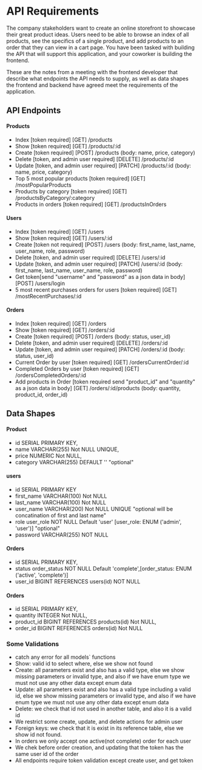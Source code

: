 # API Requirements
The company stakeholders want to create an online storefront to showcase their great product ideas. Users need to be able to browse an index of all products, see the specifics of a single product, and add products to an order that they can view in a cart page. You have been tasked with building the API that will support this application, and your coworker is building the frontend.

These are the notes from a meeting with the frontend developer that describe what endpoints the API needs to supply, as well as data shapes the frontend and backend have agreed meet the requirements of the application. 

## API Endpoints
#### Products
- Index [token required] [GET]  /products
- Show [token required] [GET]  /products/:id
- Create [token required] [POST] /products (body: name, price, category)
- Delete [token, and admin user required] [DELETE] /products/:id
- Update [token, and admin user required] [PATCH] /products/:id (body: name, price, category)
- Top 5 most popular products [token required] [GET]  /mostPopularProducts
- Products by category [token required] [GET]  /productsByCategory/:category
- Products in orders [token required] [GET]  /productsInOrders

#### Users
- Index [token required] [GET]  /users
- Show [token required] [GET]  /users/:id
- Create [token not required] [POST] /users (body: first_name, last_name, user_name, role, password)
- Delete [token, and admin user required] [DELETE] /users/:id
- Update [token, and admin user required] [PATCH] /users/:id (body: first_name, last_name, user_name, role, password)
- Get token[send "username" and "password" as a json data in body] [POST] /users/login
- 5 most recent purchases orders for users [token required] [GET]  /mostRecentPurchases/:id 

#### Orders
- Index [token required] [GET]  /orders
- Show [token required] [GET]  /orders/:id
- Create [token required] [POST] /orders (body: status, user_id)
- Delete [token, and admin user required] [DELETE] /orders/:id
- Update [token, and admin user required] [PATCH] /orders/:id (body: status, user_id)
- Current Order by user [token required] [GET]  /ordersCurrentOrder/:id
- Completed Orders by user [token required] [GET]  /ordersCompletedOrders/:id
- Add products in Order [token required send "product_id" and "quantity" as a json data in body] [GET] /orders/:id/products (body: quantity, product_id, order_id)

## Data Shapes
#### Product
- id SERIAL PRIMARY KEY,
- name VARCHAR(255) Not NULL UNIQUE,
- price NUMERIC Not NULL,
- category VARCHAR(255) DEFAULT '' "optional"

#### users
- id SERIAL PRIMARY KEY
- first_name VARCHAR(100) Not NULL
- last_name VARCHAR(100) Not NULL
- user_name VARCHAR(200) Not NULL UNIQUE "optional will be concatination of first and last name"
- role user_role NOT NULL Default 'user' [user_role: ENUM ('admin', 'user')] "optional"
- password VARCHAR(255) NOT NULL

#### Orders
- id SERIAL PRIMARY KEY,
- status order_status NOT NULL Default 'complete',[order_status: ENUM ('active', 'complete')]
- user_id BIGINT REFERENCES users(id)  NOT NULL


#### Orders
- id SERIAL PRIMARY KEY,
- quantity INTEGER Not NULL,
- product_id BIGINT REFERENCES products(id) Not NULL,
- order_id BIGINT REFERENCES orders(id) Not NULL

### Some Validations
- catch any error for all models` functions
- Show: valid id to select where, else we show not found
- Create: all parameters exist and also has a valid type, else we show missing parameters or invalid type, and also if we have enum    type we must not use any other data except enum data
- Update: all parameters exist and also has a valid type including a valid id, else we show missing parameters or invalid type, and also if we have enum    type we must not use any other data except enum data
- Delete: we check that id not used in another table, and also it is a valid id
- We restrict some create, update, and delete actions for admin user
- Foreign keys: we check that it is exist in its reference table, else we show id not found. 
- In orders we only accept one active(not complete) order for each user
- We chek before order creation, and updating that the token has the same user id of the order
- All endpoints require token validation except create user, and get token

